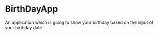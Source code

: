# BirthDayApp
An application which is going to show your birthday based on the input of your birthday date
